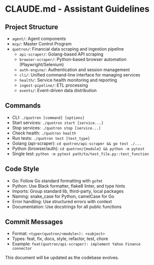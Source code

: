 # CLAUDE.md - Assistant Guidelines

## Project Structure
- `agent/`: Agent components
- `mcp/`: Master Control Program 
- `quotron/`: Financial data scraping and ingestion pipeline
  - `api-scraper/`: Golang-based API scraping
  - `browser-scraper/`: Python-based browser automation (Playwright/Selenium)
  - `auth-engine/`: Authentication and session management
  - `cli/`: Unified command-line interface for managing services
  - `health/`: Service health monitoring and reporting
  - `ingest-pipeline/`: ETL processing
  - `events/`: Event-driven data distribution

## Commands
- CLI: `./quotron [command] [options]`
- Start services: `./quotron start [service...]`
- Stop services: `./quotron stop [service...]`
- Check health: `./quotron health`
- Run tests: `./quotron test [test_type]`
- Golang (api-scraper): `cd quotron/api-scraper && go test ./...`
- Python (browser/auth): `cd quotron/{module} && python -m pytest`
- Single test: `python -m pytest path/to/test_file.py::test_function`

## Code Style
- Go: Follow Go standard formatting with `gofmt`
- Python: Use Black formatter, flake8 linter, and type hints
- Imports: Group standard lib, third-party, local packages
- Naming: snake_case for Python, camelCase for Go
- Error handling: Use structured errors with context
- Documentation: Use docstrings for all public functions

## Commit Messages
- Format: `<type>(quotron/<module>): <subject>`
- Types: feat, fix, docs, style, refactor, test, chore
- Example: `feat(quotron/api-scraper): implement Yahoo Finance connector`

This document will be updated as the codebase evolves.